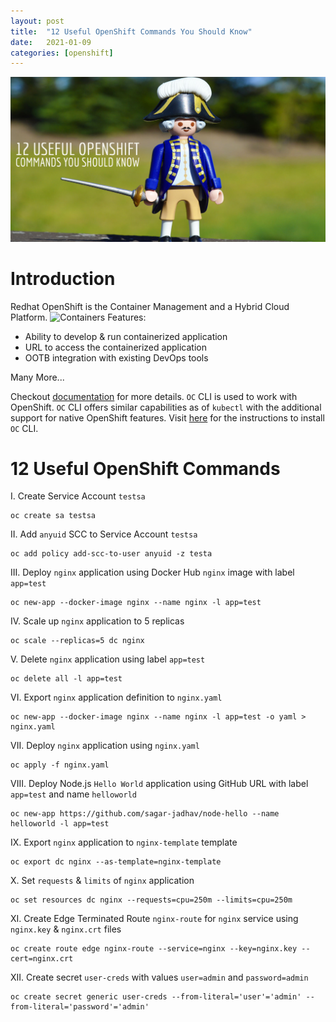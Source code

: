 ```yaml
---
layout: post
title:  "12 Useful OpenShift Commands You Should Know"
date:   2021-01-09
categories: [openshift]
---
```


![12 Useful OpenShift Commands You Should Know](https://raw.githubusercontent.com/sagar-jadhav/sagar-jadhav.github.io/master/static/img/_posts/openshift_commands.png)

# Introduction

Redhat OpenShift is the Container Management and a Hybrid Cloud Platform.
![Containers](https://media.giphy.com/media/cUMNWzWZ5n75LvcCIe/giphy.gif)
Features: 
- Ability to develop & run containerized application
- URL to access the containerized application
- OOTB integration with existing DevOps tools

Many More...

Checkout [documentation](https://docs.openshift.com/) for more details. `OC` CLI is used to work with OpenShift. `OC` CLI offers similar capabilities as of `kubectl` with the additional support for native OpenShift features. Visit [here](https://docs.openshift.com/container-platform/4.6/cli_reference/openshift_cli/getting-started-cli.html#installing-the-cli) for the instructions to install `OC` CLI.

# 12 Useful OpenShift Commands

I. Create Service Account `testsa`
````
oc create sa testsa
````
II. Add `anyuid` SCC to Service Account `testsa`
````
oc add policy add-scc-to-user anyuid -z testa
````
III. Deploy `nginx` application using Docker Hub `nginx` image with label `app=test`
````
oc new-app --docker-image nginx --name nginx -l app=test
````
IV. Scale up `nginx` application to 5 replicas
````
oc scale --replicas=5 dc nginx
````
V. Delete `nginx` application using label `app=test`
````
oc delete all -l app=test
````
VI. Export `nginx` application definition to `nginx.yaml`
````
oc new-app --docker-image nginx --name nginx -l app=test -o yaml > nginx.yaml
````
VII. Deploy `nginx` application using `nginx.yaml`
````
oc apply -f nginx.yaml
````
VIII. Deploy Node.js `Hello World` application using GitHub URL with label `app=test` and name `helloworld`
````
oc new-app https://github.com/sagar-jadhav/node-hello --name helloworld -l app=test
````
IX. Export `nginx` application to `nginx-template` template
````
oc export dc nginx --as-template=nginx-template
````
X. Set `requests` & `limits` of `nginx` application
````
oc set resources dc nginx --requests=cpu=250m --limits=cpu=250m
````
XI. Create Edge Terminated Route `nginx-route` for `nginx` service using `nginx.key` & `nginx.crt` files
````
oc create route edge nginx-route --service=nginx --key=nginx.key --cert=nginx.crt
````
XII. Create secret `user-creds` with values `user=admin` and `password=admin`
````
oc create secret generic user-creds --from-literal='user'='admin' --from-literal='password'='admin'
````